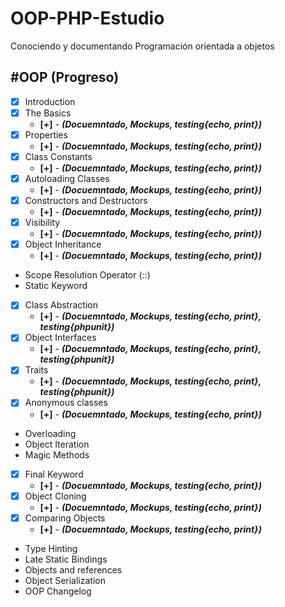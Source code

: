 # OOP-PHP-Estudio
Conociendo y documentando  Programación orientada a objetos

## \#OOP (Progreso)

- [x] Introduction
- [x] The Basics
  - **[+]** - **_(Docuemntado, Mockups, testing{echo, print})_**
- [x] Properties
  - **[+]** - **_(Docuemntado, Mockups, testing{echo, print})_**
- [x] Class Constants
  - **[+]** - **_(Docuemntado, Mockups, testing{echo, print})_**
- [x] Autoloading Classes
  - **[+]** - **_(Docuemntado, Mockups, testing{echo, print})_**
- [x] Constructors and Destructors
  - **[+]** - **_(Docuemntado, Mockups, testing{echo, print})_**
- [x] Visibility
  - **[+]** - **_(Docuemntado, Mockups, testing{echo, print})_**
- [x] Object Inheritance
  - **[+]** - **_(Docuemntado, Mockups, testing{echo, print})_**
- Scope Resolution Operator (::)
- Static Keyword
- [x] Class Abstraction
  - **[+]** - **_(Docuemntado, Mockups, testing{echo, print}, testing{phpunit})_**
- [x] Object Interfaces
  - **[+]** - **_(Docuemntado, Mockups, testing{echo, print}, testing{phpunit})_**
- [x] Traits
  - **[+]** - **_(Docuemntado, Mockups, testing{echo, print}, testing{phpunit})_**
- [x] Anonymous classes
  - **[+]** - **_(Docuemntado, Mockups, testing{echo, print})_**
- Overloading
- Object Iteration
- Magic Methods
- [x] Final Keyword
  - **[+]** - **_(Docuemntado, Mockups, testing{echo, print})_**
- [x] Object Cloning
  - **[+]** - **_(Docuemntado, Mockups, testing{echo, print})_**
- [x] Comparing Objects
  - **[+]** - **_(Docuemntado, Mockups, testing{echo, print})_**
- Type Hinting
- Late Static Bindings
- Objects and references
- Object Serialization
- OOP Changelog
